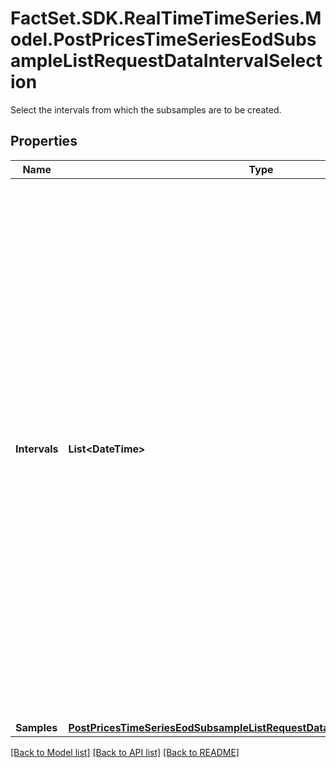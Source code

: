 # FactSet.SDK.RealTimeTimeSeries.Model.PostPricesTimeSeriesEodSubsampleListRequestDataIntervalSelection
Select the intervals from which the subsamples are to be created.

## Properties

Name | Type | Description | Notes
------------ | ------------- | ------------- | -------------
**Intervals** | **List&lt;DateTime&gt;** | Non-empty intervals of days to consider for the request. The array contains a list of at least two days in increasing order. Each pair of adjacent entries day_n and day_(n+1) specifies a half-open interval, that is a range of days d where day_n &lt;&#x3D; d &lt; day_(n+1). A subsample is computed for each interval. The valid range of intervals is between 1900-01-01 and the day after the current day. | [optional] 
**Samples** | [**PostPricesTimeSeriesEodSubsampleListRequestDataIntervalSelectionSamples**](PostPricesTimeSeriesEodSubsampleListRequestDataIntervalSelectionSamples.md) |  | [optional] 

[[Back to Model list]](../README.md#documentation-for-models) [[Back to API list]](../README.md#documentation-for-api-endpoints) [[Back to README]](../README.md)

